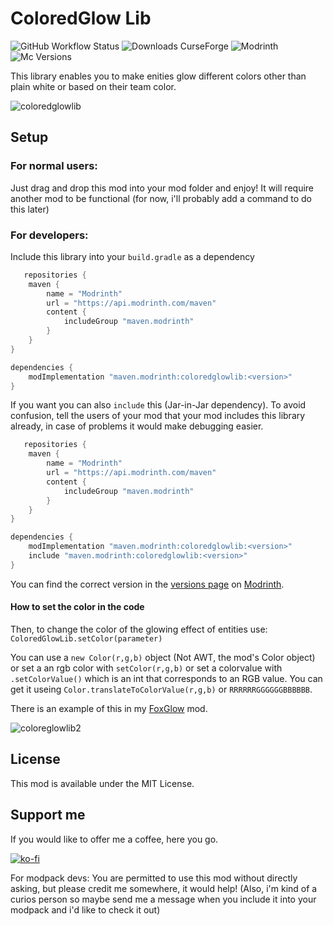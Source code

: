 # ColoredGlow Lib
![GitHub Workflow Status](https://img.shields.io/github/workflow/status/Emafire003/ColoredGlowLib/build?style=flat-square)
![Downloads CurseForge](https://cf.way2muchnoise.eu/full_coloredglowlib_downloads.svg?badge_style=flat)
![Modrinth](https://img.shields.io/modrinth/dt/coloredglowlib?color=green&label=Modrinth%20downloads&style=flat-square)
![Mc Versions](https://cf.way2muchnoise.eu/versions/Minecraft%20versions_coloredglowlib_all.svg?badge_style=flat)

This library enables you to make enities glow different colors other than plain white or based on their team color.

![coloredglowlib](https://user-images.githubusercontent.com/29462910/154980788-09722978-0594-48b2-a873-3d6b0434295b.png)


## Setup
### For normal users:
Just drag and drop this mod into your mod folder and enjoy! It will require another mod to be functional (for now, i'll probably add a command to do this later)

### For developers:
Include this library into your `build.gradle` as a dependency
```gradle
   repositories {
    maven {
        name = "Modrinth"
        url = "https://api.modrinth.com/maven"
        content {
            includeGroup "maven.modrinth"
        }
    }
}

dependencies {
    modImplementation "maven.modrinth:coloredglowlib:<version>"
}
```
If you want you can also `include` this (Jar-in-Jar dependency). To avoid confusion, tell the users of your mod that your mod includes this library already, in case of problems it would make debugging easier.
```gradle
   repositories {
    maven {
        name = "Modrinth"
        url = "https://api.modrinth.com/maven"
        content {
            includeGroup "maven.modrinth"
        }
    }
}

dependencies {
    modImplementation "maven.modrinth:coloredglowlib:<version>"
    include "maven.modrinth:coloredglowlib:<version>"
}
```

You can find the correct version in the [versions page](https://modrinth.com/mod/coloredglowlib/versions) on [Modrinth](https://modrinth.com/mod/coloredglowlib).

#### How to set the color in the code
Then, to change the color of the glowing effect of entities use:
`ColoredGlowLib.setColor(parameter)`

You can use a `new Color(r,g,b)` object (Not AWT, the mod's Color object) or set a an rgb color with `setColor(r,g,b)` or set a colorvalue with `.setColorValue()` which is an int that corresponds to an RGB value. You can get it useing `Color.translateToColorValue(r,g,b)` or `RRRRRRGGGGGGBBBBBB`.

There is an example of this in my [FoxGlow](https://github.com/Emafire003/FoxGlow) mod.

![coloreglowlib2](https://user-images.githubusercontent.com/29462910/154981142-5f871d46-2f33-46f4-94a4-7885189b01a3.png)


## License

This mod is available under the MIT License.

## Support me
If you would like to offer me a coffee, here you go.

[![ko-fi](https://ko-fi.com/img/githubbutton_sm.svg)](https://ko-fi.com/S6S88307C)

For modpack devs: You are permitted to use this mod without directly asking, but please credit me somewhere, it would help! (Also, i'm kind of a curios person so maybe send me a message when you include it into your modpack and i'd like to check it out)
